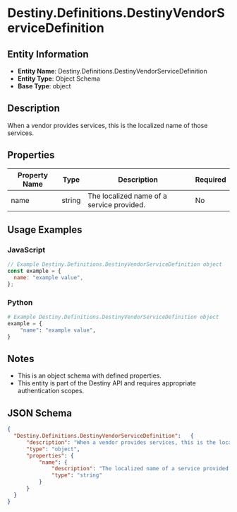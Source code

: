 # Destiny.Definitions.DestinyVendorServiceDefinition

## Entity Information
- **Entity Name**: Destiny.Definitions.DestinyVendorServiceDefinition
- **Entity Type**: Object Schema
- **Base Type**: object

## Description
When a vendor provides services, this is the localized name of those services.

## Properties

| Property Name | Type | Description | Required |
|---------------|------|-------------|----------|
| name | string | The localized name of a service provided. | No |

## Usage Examples

### JavaScript
```javascript
// Example Destiny.Definitions.DestinyVendorServiceDefinition object
const example = {
  name: "example value",
};
```

### Python
```python
# Example Destiny.Definitions.DestinyVendorServiceDefinition object
example = {
    "name": "example value",
}
```

## Notes
- This is an object schema with defined properties.
- This entity is part of the Destiny API and requires appropriate authentication scopes.

## JSON Schema
```json
{
  "Destiny.Definitions.DestinyVendorServiceDefinition":   {
      "description": "When a vendor provides services, this is the localized name of those services.",
      "type": "object",
      "properties": {
          "name": {
              "description": "The localized name of a service provided.",
              "type": "string"
          }
      }
  }
}
```
